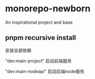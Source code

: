 # monorepo-newborn
An inspirational project and base

## pnpm recursive install
安装全部依赖

"dev:main-project" 启动前端服务

"dev:main-nodeapi" 启动后端node服务
